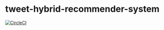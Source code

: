 # tweet-hybrid-recommender-system

[![CircleCI](https://circleci.com/gh/circleci/tweet-hybrid-recommender-system.svg?style=svg)](<LINK>)
